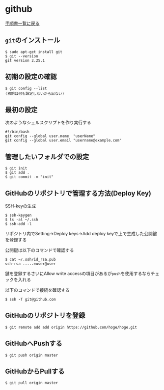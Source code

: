 # github

[手順書一覧に戻る](./README.md)

## `git`のインストール
```
$ sudo apt-get install git
$ git --version
git version 2.25.1
```
## 初期の設定の確認
```
$ git config --list
(初期は何も設定しないから出ない)
```

## 最初の設定
次のようなシェルスクリプトを作り実行する
```
#!/bin/bash
git config --global user.name  "userName"
git config --global user.email "username@example.com"
```

## 管理したいフォルダでの設定
```
$ git init
$ git add .
$ git commit -m "init"
```

## GitHubのリポジトリで管理する方法(Deploy Key)
SSH-keyの生成
```
$ ssh-keygen
$ ls -al ~/.ssh
$ ssh-add -l
```
リポジトリ内でSetting->Deploy keys->Add deploy keyで上で生成した公開鍵を登録する

公開鍵は以下のコマンドで確認する
```
$ cat ~/.ssh/id_rsa.pub
ssh-rsa .....=user@user
```
鍵を登録するさいにAllow write accessの項目があるが`push`を使用するならチェックを入れる

以下のコマンドで接続を確認する
```
$ ssh -T git@github.com
```

## GitHubのリポジトリを登録
```
$ git remote add add origin https://github.com/hoge/hoge.git
```

## GitHubへPushする
```
$ git push origin master
```

## GitHubからPullする
```
$ git pull origin master
```